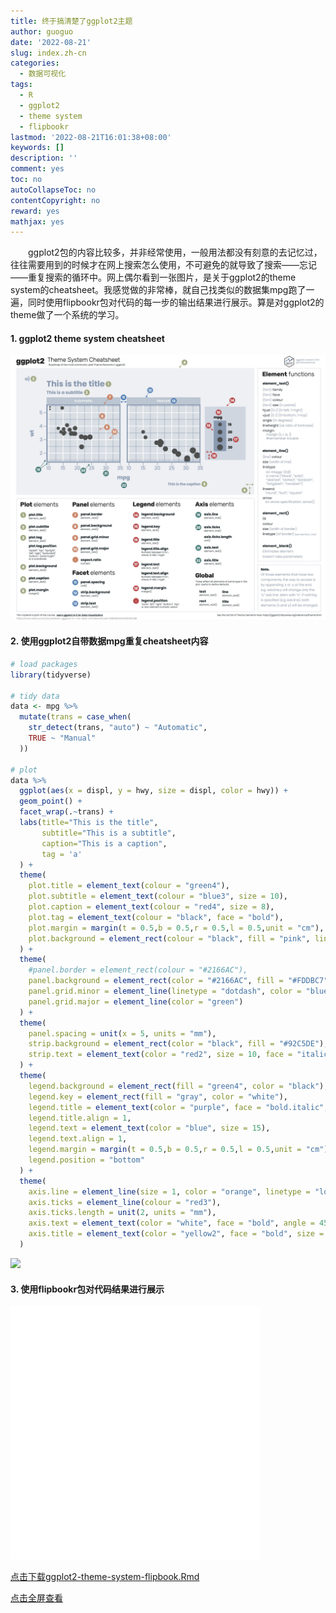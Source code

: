 ```yaml
---
title: 终于搞清楚了ggplot2主题
author: guoguo
date: '2022-08-21'
slug: index.zh-cn
categories:
  - 数据可视化
tags:
  - R
  - ggplot2
  - theme system
  - flipbookr
lastmod: '2022-08-21T16:01:38+08:00'
keywords: []
description: ''
comment: yes
toc: no
autoCollapseToc: no
contentCopyright: no
reward: yes
mathjax: yes
---
```


<p style="text-indent:2em;font-size:;font-family:;">
ggplot2包的内容比较多，并非经常使用，一般用法都没有刻意的去记忆过，往往需要用到的时候才在网上搜索怎么使用，不可避免的就导致了搜索——忘记——重复搜索的循环中。网上偶尔看到一张图片，是关于ggplot2的theme system的cheatsheet。我感觉做的非常棒，就自己找类似的数据集mpg跑了一遍，同时使用flipbookr包对代码的每一步的输出结果进行展示。算是对ggplot2的theme做了一个系统的学习。
</p>

<!--more-->

#### 1. ggplot2 theme system cheatsheet

[![](images/FabxzmnX0AEwau0.jpg)](https://www.udemy.com/course/learn-ggplot2-in-r-for-data-viz/?referralCode=E98592E4E943F800ECBB)

#### 2. 使用ggplot2自带数据mpg重复cheatsheet内容


```r
# load packages
library(tidyverse)

# tidy data
data <- mpg %>%
  mutate(trans = case_when(
    str_detect(trans, "auto") ~ "Automatic",
    TRUE ~ "Manual"
  ))

# plot
data %>%
  ggplot(aes(x = displ, y = hwy, size = displ, color = hwy)) +
  geom_point() +
  facet_wrap(.~trans) +
  labs(title="This is the title",
       subtitle="This is a subtitle",
       caption="This is a caption",
       tag = 'a'
  ) +
  theme(
    plot.title = element_text(colour = "green4"),
    plot.subtitle = element_text(colour = "blue3", size = 10),
    plot.caption = element_text(colour = "red4", size = 8),
    plot.tag = element_text(colour = "black", face = "bold"),
    plot.margin = margin(t = 0.5,b = 0.5,r = 0.5,l = 0.5,unit = "cm"),
    plot.background = element_rect(colour = "black", fill = "pink", linetype = "dashed")
  ) +
  theme(
    #panel.border = element_rect(colour = "#2166AC"),
    panel.background = element_rect(color = "#2166AC", fill = "#FDDBC7", colour = "green"),
    panel.grid.minor = element_line(linetype = "dotdash", color = "blue"),
    panel.grid.major = element_line(color = "green")
  ) +
  theme(
    panel.spacing = unit(x = 5, units = "mm"),
    strip.background = element_rect(color = "black", fill = "#92C5DE"),
    strip.text = element_text(color = "red2", size = 10, face = "italic")
  ) +
  theme(
    legend.background = element_rect(fill = "green4", color = "black"),
    legend.key = element_rect(fill = "gray", color = "white"),
    legend.title = element_text(color = "purple", face = "bold.italic", hjust = 0, vjust = 0,angle = 0),
    legend.title.align = 1,
    legend.text = element_text(color = "blue", size = 15),
    legend.text.align = 1,
    legend.margin = margin(t = 0.5,b = 0.5,r = 0.5,l = 0.5,unit = "cm"),
    legend.position = "bottom"
  ) +
  theme(
    axis.line = element_line(size = 1, color = "orange", linetype = "longdash"),
    axis.ticks = element_line(colour = "red3"),
    axis.ticks.length = unit(2, units = "mm"),
    axis.text = element_text(color = "white", face = "bold", angle = 45),
    axis.title = element_text(color = "yellow2", face = "bold", size = "18")
  )
```

<img src="/post/2022-08-21-ggplot2/index.zh-cn_files/figure-html/unnamed-chunk-1-1.png" width="672" />

#### 3. 使用flipbookr包对代码结果进行展示

<iframe class="slide-deck" src="images/ggplot2-theme-system-flipbook.html" height="405" width="400" style="border: 0px solid #2e3846;">

</iframe>

<p><a href="images/ggplot2-theme-system-flipbook.Rmd">点击下载ggplot2-theme-system-flipbook.Rmd</a></p><p><a href="https://tony2015116.github.io/ggplot2_theme_system_flipbook/ggplot2-theme-system-flipbook.html#1">点击全屏查看</a></p>
